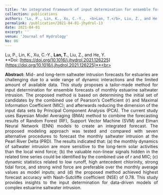 ```yaml
---
title: "An integrated framework of input determination for ensemble forecasts of monthly estuarine saltwater intrusion"
collection: publications
authors: "Lu, P., Lin, K., Xu, C.-Y.,  <b>Lan, T.</b>, Liu, Z., and He, Y."
permalink: /publication/2021-04-01-jhydrol-13
date: 2021-04-01
excerpt: ''
venue: 'Journal of Hydrology'
No: 06
---
```

Lu, P., Lin, K., Xu, C.-Y.,  **Lan, T.**, Liu, Z., and He, Y.<br>
**Doi: [https://doi.org/10.1016/j.jhydrol.2021.126225](https://doi.org/10.1016/j.jhydrol.2021.126225)**<br>
 <p style="text-align:justify; text-justify:inter-ideograph;">
<b>Abstract:</b> Mid- and long-term saltwater intrusion forecasts for estuaries are challenging due to a wide range of dynamic interactions and the limited amount of available data. This study proposes a tailor-made method for input determination for ensemble forecasts of monthly estuarine saltwater intrusion. The proposed method is based on determining the initial set of candidates by the combined use of Pearson’s Coefficient (r) and Maximal Information Coefficient (MIC); and afterwards reducing the dimension of the input data sets by Principal Component Analysis (PCA). The current study uses Bayesian Model Averaging (BMA) method to combine the forecasting results of Random Forest (RF), Support Vector Machine (SVM) and Elman Neural Network (ENN) models to create an integrated forecast. The proposed modeling approach was tested and compared with seven alternative procedures to forecast the monthly saltwater intrusion at the Pearl River Delta (PRD). The results indicated that: (a) the monthly dynamics of saltwater intrusion are more sensitive to the long-term solar activities than the local wind force; (b) the valuable non-linear signals hidden in the related time series could be identified by the combined use of r and MIC; (c) dynamic statistics related to low runoff, high antecedent chlorinity, strong tidal force, and strong wind force are preferable over the monthly average values as model inputs; and (d) the proposed method achieved highest forecast accuracy with Nash-Sutcliffe coefficient (NSE) of 0.78. This study provides insights to the input determination for data-driven models of complex estuarine saltwater intrusion. <br>